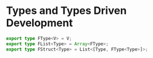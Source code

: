 # Types and Types Driven Development

```Typescript
export type FType<V> = V;
export type FList<Type> = Array<FType>; 
export type FStruct<Type> = List<[Type, FType<Type>]>;
```


